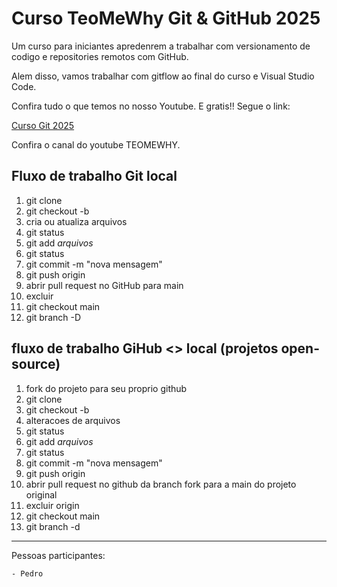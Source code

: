 # Curso TeoMeWhy Git \& GitHub 2025

Um curso para iniciantes apredenrem a trabalhar com versionamento de codigo e repositories remotos com GitHub.


Alem disso, vamos trabalhar com gitflow ao final do curso e Visual Studio Code.

Confira tudo o que temos no nosso Youtube. E gratis!! Segue o link:

[Curso Git 2025](https://youtube.com/@teomewhy)


Confira o canal do youtube TEOMEWHY.

## Fluxo de trabalho Git local

01. git clone <endereco do projeto>
02. git checkout -b <nova-branch>
03. cria ou atualiza arquivos
04. git status
05. git add *arquivos*
06. git status
07. git commit -m "nova mensagem"
08. git push origin <nova-branch>
09. abrir pull request no GitHub para main
10. excluir <nova-branch>
11. git checkout main
12. git branch -D <nova-branch>

## fluxo de trabalho GiHub <> local (projetos open-source)
01. fork do projeto para seu proprio github
02. git clone <endereco do projeto fork>
03. git checkout -b <nova-branch>
04. alteracoes de arquivos
05. git status
06. git add *arquivos*
07. git status
08. git commit -m "nova mensagem"
09. git push origin <nova-branch>
10. abrir pull request no github da branch fork para a main do projeto original
11. excluir <nova-branch> origin
12. git checkout main
13. git branch -d <nova-branch>



-----

Pessoas participantes:

    - Pedro

